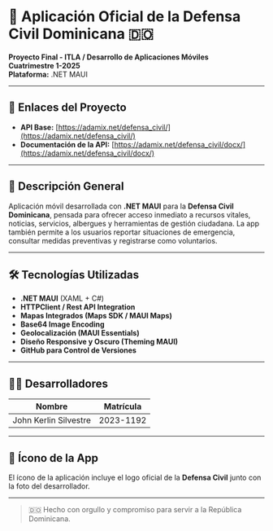 # 📱 Aplicación Oficial de la Defensa Civil Dominicana 🇩🇴  
**Proyecto Final - ITLA / Desarrollo de Aplicaciones Móviles**  
**Cuatrimestre 1-2025**  
**Plataforma:** .NET MAUI

---

## 🔗 Enlaces del Proyecto

- **API Base:** [https://adamix.net/defensa_civil/](https://adamix.net/defensa_civil/)
- **Documentación de la API:** [https://adamix.net/defensa_civil/docx/](https://adamix.net/defensa_civil/docx/)

---

## 📌 Descripción General

Aplicación móvil desarrollada con **.NET MAUI** para la **Defensa Civil Dominicana**, pensada para ofrecer acceso inmediato a recursos vitales, noticias, servicios, albergues y herramientas de gestión ciudadana. La app también permite a los usuarios reportar situaciones de emergencia, consultar medidas preventivas y registrarse como voluntarios.


---

## 🛠 Tecnologías Utilizadas

- **.NET MAUI** (XAML + C#)
- **HTTPClient / Rest API Integration**
- **Mapas Integrados (Maps SDK / MAUI Maps)**
- **Base64 Image Encoding**
- **Geolocalización (MAUI Essentials)**
- **Diseño Responsive y Oscuro (Theming MAUI)**
- **GitHub para Control de Versiones**

---

## 🧑‍💻 Desarrolladores

| Nombre                | Matrícula | 
|-----------------------|-----------|
| John Kerlin Silvestre | 2023-1192 |



---

## 🧢 Ícono de la App

El ícono de la aplicación incluye el logo oficial de la **Defensa Civil** junto con la foto del desarrollador.

---

> 🇩🇴 Hecho con orgullo y compromiso para servir a la República Dominicana.
